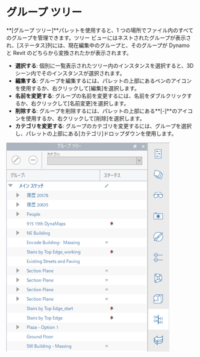 # グループ ツリー

**[グループ ツリー]**パレットを使用すると、1 つの場所でファイル内のすべてのグループを管理できます。ツリー ビューにはネストされたグループが表示され、[ステータス]列には、現在編集中のグループと、そのグループが Dynamo と Revit のどちらから変換されたかが表示されます。

* **選択する**: 個別に一覧表示されたツリー内のインスタンスを選択すると、3D シーン内でそのインスタンスが選択されます。
* **編集する**: グループを編集するには、パレットの上部にあるペンのアイコンを使用するか、右クリックして[編集]を選択します。
* **名前を変更する**: グループの名前を変更するには、名前をダブルクリックするか、右クリックして[名前変更]を選択します。
* **削除する**: グループを削除するには、パレットの上部にある**[-]**のアイコンを使用するか、右クリックして[削除]を選択します。
* **カテゴリを変更する**: グループのカテゴリを変更するには、グループを選択し、パレットの上部にある[カテゴリ]ドロップダウンを使用します。

![](../.gitbook/assets/groups.png)

